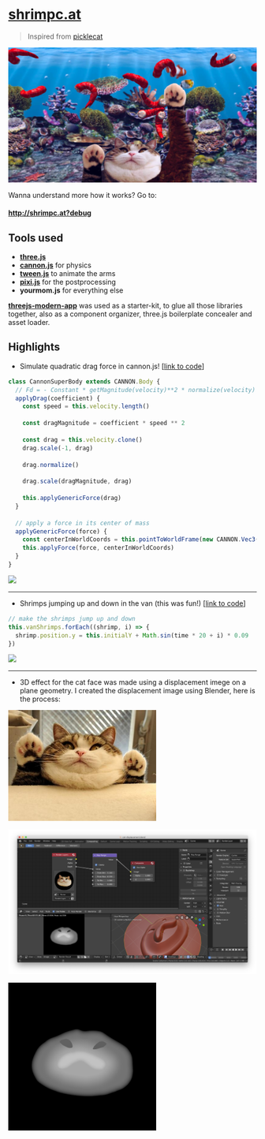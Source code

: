 # [shrimpc.at](http://shrimpc.at)

> Inspired from [picklecat](https://dn.ht/picklecat/)

[![screenshot](public/assets/screenshot.jpg)](http://shrimpc.at)

Wanna understand more how it works? Go to:

#### http://shrimpc.at?debug

## Tools used

- [**three.js**](https://github.com/mrdoob/three.js/)
- [**cannon.js**](https://github.com/schteppe/cannon.js) for physics
- [**tween.js**](https://github.com/tweenjs/tween.js/) to animate the arms
- [**pixi.js**](https://github.com/pixijs/pixi.js) for the postprocessing
- **yourmom.js** for everything else

[**threejs-modern-app**](https://github.com/marcofugaro/threejs-modern-app) was used as a starter-kit, to glue all those libraries together, also as a component organizer, three.js boilerplate concealer and asset loader.

## Highlights

- Simulate quadratic drag force in cannon.js! [[link to code](https://github.com/marcofugaro/shrimpc.at/blob/master/src/lib/CannonSuperBody.js)]

```js
class CannonSuperBody extends CANNON.Body {
  // Fd = - Constant * getMagnitude(velocity)**2 * normalize(velocity)
  applyDrag(coefficient) {
    const speed = this.velocity.length()

    const dragMagnitude = coefficient * speed ** 2

    const drag = this.velocity.clone()
    drag.scale(-1, drag)

    drag.normalize()

    drag.scale(dragMagnitude, drag)

    this.applyGenericForce(drag)
  }

  // apply a force in its center of mass
  applyGenericForce(force) {
    const centerInWorldCoords = this.pointToWorldFrame(new CANNON.Vec3())
    this.applyForce(force, centerInWorldCoords)
  }
}
```

<img src="screenshots/drag-force.gif" width="500">

---

- Shrimps jumping up and down in the van (this was fun!) [[link to code](https://github.com/marcofugaro/shrimpc.at/blob/b6651e24c0cea9c0b1149426640f3f106902c336/src/scene/Van.js#L101-L110)]

```js
// make the shrimps jump up and down
this.vanShrimps.forEach((shrimp, i) => {
  shrimp.position.y = this.initialY + Math.sin(time * 20 + i) * 0.09
})
```

<img src="screenshots/happy.gif" width="500">

---

- 3D effect for the cat face was made using a displacement imege on a plane geometry. I created the displacement image using Blender, here is the process:

<img src="design/original-fat-cat.jpg" width="300">

![](screenshots/blender.png)

<img src="public/assets/cat-head-displacement.png" width="300">
